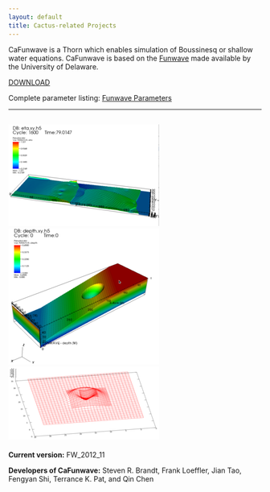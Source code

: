 ```yaml
---
layout: default
title: Cactus-related Projects
---
```

CaFunwave is a Thorn which enables simulation of Boussinesq or shallow
water equations. CaFunwave is based on the
[Funwave](http://chinacat.coastal.udel.edu/programs/funwave/funwave.html)
made available by the University of Delaware.

[DOWNLOAD](download.php)

Complete parameter listing: [Funwave Parameters](params.php)

  ---------------------------------
  ![](images/water-300.png)
  ![](images/bottom-300.png)
  ![](images/funwave-amr-300.png)
  ---------------------------------

**Current version:** FW\_2012\_11

**Developers of CaFunwave:** Steven R. Brandt, Frank Loeffler, Jian Tao,
Fengyan Shi, Terrance K. Pat, and Qin Chen
